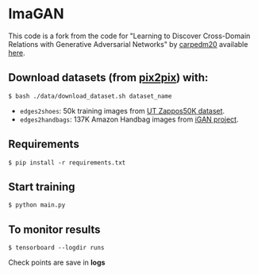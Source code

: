 # ImaGAN
This code is a fork from the code for "Learning to Discover Cross-Domain Relations with Generative Adversarial Networks" by [carpedm20](https://github.com/carpedm20) available [here](https://github.com/carpedm20/DiscoGAN-pytorch).
## Download datasets (from [pix2pix](https://github.com/phillipi/pix2pix)) with:

    $ bash ./data/download_dataset.sh dataset_name

- `edges2shoes`: 50k training images from [UT Zappos50K dataset](http://vision.cs.utexas.edu/projects/finegrained/utzap50k/).
- `edges2handbags`: 137K Amazon Handbag images from [iGAN project](https://github.com/junyanz/iGAN).

## Requirements

    $ pip install -r requirements.txt


## Start training

    $ python main.py

## To monitor results

    $ tensorboard --logdir runs

Check points are save in **logs**

